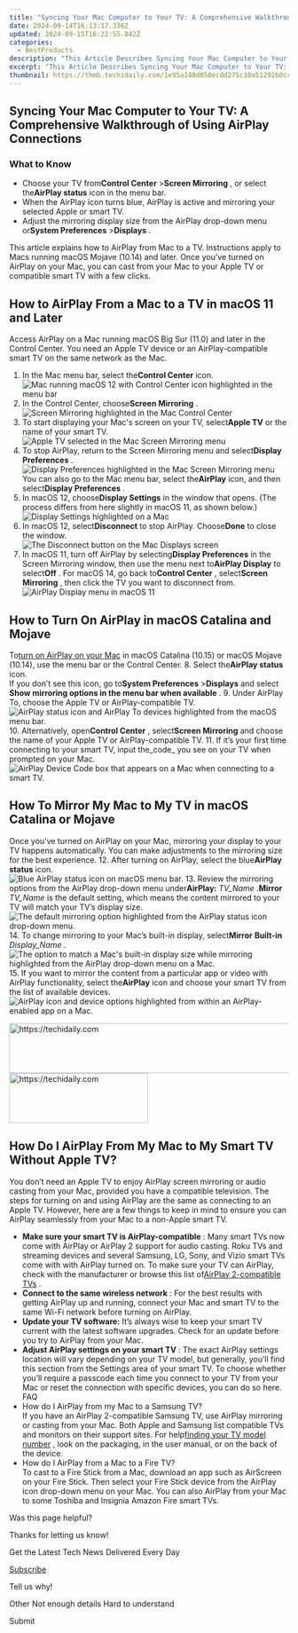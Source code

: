 ```yaml
---
title: "Syncing Your Mac Computer to Your TV: A Comprehensive Walkthrough of Using AirPlay Connections"
date: 2024-09-14T16:13:17.336Z
updated: 2024-09-15T16:22:55.842Z
categories:
  - BestProducts
description: "This Article Describes Syncing Your Mac Computer to Your TV: A Comprehensive Walkthrough of Using AirPlay Connections"
excerpt: "This Article Describes Syncing Your Mac Computer to Your TV: A Comprehensive Walkthrough of Using AirPlay Connections"
thumbnail: https://thmb.techidaily.com/1e95a148d850ecdd275c10a51292b0ccb900f6b4eff5c9989165ba5b957b7575.jpg
---
```


## Syncing Your Mac Computer to Your TV: A Comprehensive Walkthrough of Using AirPlay Connections
### What to Know

* Choose your TV from**Control Center** \>**Screen Mirroring** , or select the**AirPlay status** icon in the menu bar.
* When the AirPlay icon turns blue, AirPlay is active and mirroring your selected Apple or smart TV.
* Adjust the mirroring display size from the AirPlay drop-down menu or**System Preferences** \>**Displays** .

 This article explains how to AirPlay from Mac to a TV. Instructions apply to Macs running macOS Mojave (10.14) and later. Once you’ve turned on AirPlay on your Mac, you can cast from your Mac to your Apple TV or compatible smart TV with a few clicks.

## How to AirPlay From a Mac to a TV in macOS 11 and Later

 Access AirPlay on a Mac running macOS Big Sur (11.0) and later in the Control Center. You need an Apple TV device or an AirPlay-compatible smart TV on the same network as the Mac.

1. In the Mac menu bar, select the**Control Center** icon.  
![Mac running macOS 12 with Control Center icon highlighted in the menu bar](https://www.lifewire.com/thmb/DbHKuyc7sRbbj4o6HxrEi0zeaHc=/1500x0/filters:no_upscale():max_bytes(150000):strip_icc():format(webp)/001-airplay-from-mac-to-tv-5191732-f24081c9525a424b930ab17d621791d5.jpg)
2. In the Control Center, choose**Screen Mirroring** .  
![Screen Mirroring highlighted in the Mac Control Center](https://www.lifewire.com/thmb/nodomC8QQbozgZPMfj8PzwkyrNI=/1500x0/filters:no_upscale():max_bytes(150000):strip_icc():format(webp)/002-airplay-from-mac-to-tv-5191732-65d41bb6af8f4083b1e112df272f6975.jpg)
3. To start displaying your Mac's screen on your TV, select**Apple TV** or the name of your smart TV.  
![Apple TV selected in the Mac Screen Mirroring menu](https://www.lifewire.com/thmb/PTv_lLD58PvHZcn-aS4rWJqhTis=/1500x0/filters:no_upscale():max_bytes(150000):strip_icc():format(webp)/003-airplay-from-mac-to-tv-5191732-5a0b12d976554a44be665bf038db0f71.jpg)
4. To stop AirPlay, return to the Screen Mirroring menu and select**Display Preferences** .  
![Display Preferences highlighted in the Mac Screen Mirroring menu](https://www.lifewire.com/thmb/6QlqKlavxzR07tZYQzInVSsem8I=/1500x0/filters:no_upscale():max_bytes(150000):strip_icc():format(webp)/004-airplay-from-mac-to-tv-5191732-c3a68c281fdf433188525afa80f0d6d7.jpg)  
 You can also go to the Mac menu bar, select the**AirPlay** icon, and then select**Display Preferences** .
5. In macOS 12, choose**Display Settings** in the window that opens. (The process differs from here slightly in macOS 11, as shown below.)  
![Display Settings highlighted on a Mac](https://www.lifewire.com/thmb/mjEeMcCHE2JgwY0g0gYEEPRxmfE=/1500x0/filters:no_upscale():max_bytes(150000):strip_icc():format(webp)/005-airplay-from-mac-to-tv-5191732-ec195a78ae8c4da3bc50c7c614763fb0.jpg)
6. In macOS 12, select**Disconnect** to stop AirPlay. Choose**Done** to close the window.  
![The Disconnect button on the Mac Displays screen](https://www.lifewire.com/thmb/kQLPzx7LsVy7uLLCsJcyCMOsHrw=/1500x0/filters:no_upscale():max_bytes(150000):strip_icc():format(webp)/006-airplay-from-mac-to-tv-5191732-debc78f9007849c48e86e6e31e1f8871.jpg)
7. In macOS 11, turn off AirPlay by selecting**Display Preferences** in the Screen Mirroring window, then use the menu next to**AirPlay Display** to select**Off** . For macOS 14, go back to**Control Center** , select**Screen Mirroring** , then click the TV you want to disconnect from.  
![AirPlay Display menu in macOS 11](https://www.lifewire.com/thmb/oAV5KrlBhavWG-GPRjdIOe1e4u4=/1500x0/filters:no_upscale():max_bytes(150000):strip_icc():format(webp)/007-airplay-from-mac-to-tv-5191732-ca542e44738c47eba2b6f2dbac365642.jpg)  

## How to Turn On AirPlay in macOS Catalina and Mojave  

 To[turn on AirPlay on your Mac](https://www.lifewire.com/turn-on-airplay-on-a-mac-5188718) in macOS Catalina (10.15) or macOS Mojave (10.14), use the menu bar or the Control Center.
8. Select the**AirPlay status** icon.  
 If you don’t see this icon, go to**System Preferences** \>**Displays** and select **Show mirroring options in the menu bar when available** .
9. Under AirPlay To, choose the Apple TV or AirPlay-compatible TV.  
![AirPlay status icon and AirPlay To devices highlighted from the macOS menu bar.](https://www.lifewire.com/thmb/6exsEZ4gsCJ5GTKsBnBaLszMFNc=/1500x0/filters:no_upscale():max_bytes(150000):strip_icc():format(webp)/001_how-to-airplay-from-a-mac-to-tv_5191732-bc8ec7fdf0b74dc98731f4477eaf2781.jpg)
10. Alternatively, open**Control Center** , select**Screen Mirroring** and choose the name of your Apple TV or AirPlay-compatible TV.
11. If it’s your first time connecting to your smart TV, input the_code_ you see on your TV when prompted on your Mac.  
![AirPlay Device Code box that appears on a Mac when connecting to a smart TV.](https://www.lifewire.com/thmb/EPNisXy2HXKSoVsvA59esOGgZlo=/1500x0/filters:no_upscale():max_bytes(150000):strip_icc():format(webp)/002_how-to-airplay-from-a-mac-to-tv_5191732-cb9264410ed04ab1859e603cf5e30a6c.jpg)  

## How To Mirror My Mac to My TV in macOS Catalina or Mojave  

 Once you’ve turned on AirPlay on your Mac, mirroring your display to your TV happens automatically. You can make adjustments to the mirroring size for the best experience.
12. After turning on AirPlay, select the blue**AirPlay status** icon.  
![Blue AirPlay status icon on macOS menu bar.](https://www.lifewire.com/thmb/McTHa-g8oQ0uga4BSnE5L9YXTGg=/1500x0/filters:no_upscale():max_bytes(150000):strip_icc():format(webp)/003_how-to-airplay-from-a-mac-to-tv_5191732-a648a4eb92cc4e4fba06e7916d7d2bf8.jpg)
13. Review the mirroring options from the AirPlay drop-down menu under**AirPlay:** _TV\_Name_ .**Mirror** _TV\_Name_ is the default setting, which means the content mirrored to your TV will match your TV’s display size.  
![The default mirroring option highlighted from the AirPlay status icon drop-down menu.](https://www.lifewire.com/thmb/bmL9yhxy_0irCqjPk2vvputsRNo=/1500x0/filters:no_upscale():max_bytes(150000):strip_icc():format(webp)/004_how-to-airplay-from-a-mac-to-tv_5191732-aec8903e6f7d46ed8f272a709318be99.jpg)
14. To change mirroring to your Mac’s built-in display, select**Mirror** **Built-in** _Display\_Name_ .  
![The option to match a Mac's built-in display size while mirroring highlighted from the AirPlay drop-down menu on a Mac.](https://www.lifewire.com/thmb/LlK2cKHBq0VYdKmJDmJbLJl3mXw=/1500x0/filters:no_upscale():max_bytes(150000):strip_icc():format(webp)/005_how-to-airplay-from-a-mac-to-tv_5191732-e71a826f637e41abbe773ab96cfc1038.jpg)
15. If you want to mirror the content from a particular app or video with AirPlay functionality, select the**AirPlay** icon and choose your smart TV from the list of available devices.  
![AirPlay icon and device options highlighted from within an AirPlay-enabled app on a Mac.](https://www.lifewire.com/thmb/SMlnEpG_1VEImUPg0CLSTXQjOSk=/1500x0/filters:no_upscale():max_bytes(150000):strip_icc():format(webp)/006_how-to-airplay-from-a-mac-to-tv_5191732-17745c68ee7148c5b54c32da7d11134d.jpg)  

<!-- affiliate ads begin -->
<a href="https://ephamedtechinc.pxf.io/c/5597632/2137209/26400" target="_top" id="2137209">
  <img src="//a.impactradius-go.com/display-ad/26400-2137209" border="0" alt="https://techidaily.com" width="728" height="90"/>
</a>
<img height="0" width="0" src="https://ephamedtechinc.pxf.io/i/5597632/2137209/26400" style="position:absolute;visibility:hidden;" border="0" />
<!-- affiliate ads end -->

<!-- affiliate ads begin -->
<a href="https://aligracehair.sjv.io/c/5597632/2135354/19272" target="_top" id="2135354">
  <img src="//a.impactradius-go.com/display-ad/19272-2135354" border="0" alt="https://techidaily.com" width="250" height="90"/>
</a>
<img height="0" width="0" src="https://aligracehair.sjv.io/i/5597632/2135354/19272" style="position:absolute;visibility:hidden;" border="0" />
<!-- affiliate ads end -->

## How Do I AirPlay From My Mac to My Smart TV Without Apple TV?  

 You don’t need an Apple TV to enjoy AirPlay screen mirroring or audio casting from your Mac, provided you have a compatible television. The steps for turning on and using AirPlay are the same as connecting to an Apple TV. However, here are a few things to keep in mind to ensure you can AirPlay seamlessly from your Mac to a non-Apple smart TV.  

* **Make sure your smart TV is AirPlay-compatible** : Many smart TVs now come with AirPlay or AirPlay 2 support for audio casting. Roku TVs and streaming devices and several Samsung, LG, Sony, and Vizio smart TVs come with with AirPlay turned on. To make sure your TV can AirPlay, check with the manufacturer or browse this list of[AirPlay 2-compatible TVs](https://www.apple.com/home-app/accessories/) .  
* **Connect to the same wireless network** : For the best results with getting AirPlay up and running, connect your Mac and smart TV to the same Wi-Fi network before turning on AirPlay.  
* **Update your TV software:** It’s always wise to keep your smart TV current with the latest software upgrades. Check for an update before you try to AirPlay from your Mac.  
* **Adjust AirPlay settings on your smart TV** : The exact AirPlay settings location will vary depending on your TV model, but generally, you’ll find this section from the Settings area of your smart TV. To choose whether you’ll require a passcode each time you connect to your TV from your Mac or reset the connection with specific devices, you can do so here.  
 FAQ  
* How do I AirPlay from my Mac to a Samsung TV?  
    If you have an AirPlay 2-compatible Samsung TV, use AirPlay mirroring or casting from your Mac. Both Apple and Samsung list compatible TVs and monitors on their support sites. For help[finding your TV model number](https://www.lifewire.com/decoding-tv-and-home-theater-product-model-numbers-4156943) , look on the packaging, in the user manual, or on the back of the device.  
* How do I AirPlay from a Mac to a Fire TV?  
    To cast to a Fire Stick from a Mac, download an app such as AirScreen on your Fire Stick. Then select your Fire Stick device from the AirPlay icon drop-down menu on your Mac. You can also AirPlay from your Mac to some Toshiba and Insignia Amazon Fire smart TVs.

Was this page helpful?

Thanks for letting us know!

 Get the Latest Tech News Delivered Every Day

[Subscribe](https://www.lifewire.com/#)

Tell us why!

 Other  Not enough details  Hard to understand

 Submit

<ins class="adsbygoogle"
     style="display:block"
     data-ad-format="autorelaxed"
     data-ad-client="ca-pub-7571918770474297"
     data-ad-slot="1223367746"></ins>

<ins class="adsbygoogle"
     style="display:block"
     data-ad-client="ca-pub-7571918770474297"
     data-ad-slot="8358498916"
     data-ad-format="auto"
     data-full-width-responsive="true"></ins>



